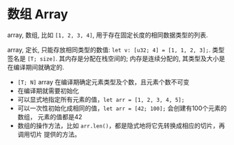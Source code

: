 
# 数组 Array
array, 数组, 比如 `[1, 2, 3, 4]`, 用于存在固定长度的相同数据类型的列表.

array, 定长, 只能存放相同类型的数值: `let v: [u32; 4] = [1, 1, 2, 3];`. 类型签名是 `[T; size]`.
其内存是分配在栈空间的; 内存是连续分配的, 其类型及大小是在编译期间就确定的.

- `[T; N]` array 在编译期确定元素类型及个数，且元素个数不可变
- 在编译期就需要初始化
- 可以显式地指定所有元素的值，`let arr = [1, 2, 3, 4, 5];`
- 可以一次性初始化成相同的值，`let arr = [42; 100];` 会创建有100个元素的数组，
元素的值都是42
- 数组的操作方法，比如 `arr.len()`，都是隐式地将它先转换成相应的切片，再调用切片
提供的方法。
